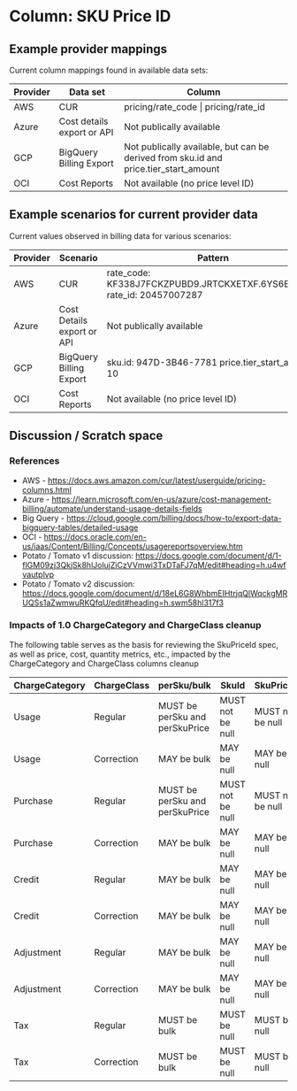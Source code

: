 # Column: SKU Price ID

## Example provider mappings

Current column mappings found in available data sets:

| Provider | Data set                | Column                             |
| ------------ | --------------------------- | -------------------------------------- |
| AWS          | CUR                         | pricing/rate\_code \| pricing/rate\_id |
| Azure        | Cost details export or API  | Not publically available                              |
| GCP          | BigQuery Billing Export            | Not publically available, but can be derived from sku.id and price.tier_start_amount                                 |
| OCI          | Cost Reports                | Not available (no price level ID)    |

## Example scenarios for current provider data

Current values observed in billing data for various scenarios:

| Provider | Scenario               | Pattern                                                              |
| ------------ | -------------------------- | ------------------------------------------------------------------------ |
| AWS          | CUR                        | rate\_code: KF338J7FCKZPUBD9.JRTCKXETXF.6YS6EN2CT7 rate\_id: 20457007287 |
| Azure        | Cost Details export or API | Not publically available                                                                         |
| GCP          | BigQuery Billing Export                  | sku.id: 947D-3B46-7781 price.tier_start_amount: 10                                                          |
| OCI          | Cost Reports               | Not available (no price level ID)                                                |

## Discussion / Scratch space

### References

* AWS - <https://docs.aws.amazon.com/cur/latest/userguide/pricing-columns.html>
* Azure - <https://learn.microsoft.com/en-us/azure/cost-management-billing/automate/understand-usage-details-fields>
* Big Query - <https://cloud.google.com/billing/docs/how-to/export-data-bigquery-tables/detailed-usage>
* OCI - <https://docs.oracle.com/en-us/iaas/Content/Billing/Concepts/usagereportsoverview.htm>
* Potato / Tomato v1 discussion: <https://docs.google.com/document/d/1-flGM09zj3QkjSk8hlJolujZiCzVVmwi3TxDTaFJ7qM/edit#heading=h.u4wfvautplvp>
* Potato / Tomato v2 discussion:\
<https://docs.google.com/document/d/18eL6G8WhbmEIHtrjqQlWqckgMRUQSs1aZwmwuRKQfqU/edit#heading=h.swm58hl317f3>

### Impacts of 1.0 ChargeCategory and ChargeClass cleanup

The following table serves as the basis for reviewing the SkuPriceId spec, as well as price, cost, quantity metrics, etc., impacted by the ChargeCategory and ChargeClass columns cleanup

| ChargeCategory | ChargeClass | perSku/bulk                       | SkuId            | SkuPriceId       |
|----------------|-------------|-----------------------------------|------------------|------------------|
| Usage          | Regular     | MUST be perSku and perSkuPrice    | MUST not be null | MUST not be null |
| Usage          | Correction  | MAY be bulk                       | MAY be null      | MAY be null      |
| Purchase       | Regular     | MUST be perSku and perSkuPrice    | MUST not be null | MUST not be null |
| Purchase       | Correction  | MAY be bulk                       | MAY be null      | MAY be null      |
| Credit         | Regular     | MAY be bulk                       | MAY be null      | MAY be null      |
| Credit         | Correction  | MAY be bulk                       | MAY be null      | MAY be null      |
| Adjustment     | Regular     | MAY be bulk                       | MAY be null      | MAY be null      |
| Adjustment     | Correction  | MAY be bulk                       | MAY be null      | MAY be null      |
| Tax            | Regular     | MUST be bulk                      | MUST be null     | MUST be null     |
| Tax            | Correction  | MUST be bulk                      | MUST be null     | MUST be null     |
